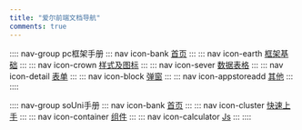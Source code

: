 ```yaml
---
title: "爱尔前端文档导航"
comments: true
---
```


:::: nav-group pc框架手册
::: nav icon-bank
[首页](./pcwork/)
:::
::: nav icon-earth
[框架基础](./pcwork/base/1.files.md)
:::
::: nav icon-crown
[样式及图标](./pcwork/css/1.grid.md)
:::
::: nav icon-sever
[数据表格](./pcwork/datagrid/1.newGrid.md)
:::
::: nav icon-detail
[表单](./pcwork/form/1.rules.md)
:::
::: nav icon-block
[弹窗](./pcwork/pop/common.md)
:::
::: nav icon-appstoreadd
[其他](./pcwork/other/1.uploader.md)
:::
::::

:::: nav-group soUni手册
::: nav icon-bank
[首页](./souni/)
:::
::: nav icon-cluster
[快速上手](./souni/frame/)
:::
::: nav icon-container
[组件](./souni/components/)
:::
::: nav icon-calculator
[Js](./souni/js/)
:::
::::

